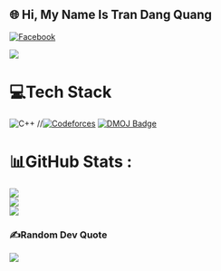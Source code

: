 ## 🌐 Hi, My Name Is Tran Dang Quang 

[![Facebook](https://img.shields.io/badge/Facebook-%231877F2.svg?logo=Facebook&logoColor=white)](https://www.facebook.com/profile.php?id=100090831426844)

<img src="https://visitcount.itsvg.in/api?id=Cody&label=Coder%20from%20Nghe%20An%20&color=0&icon=8&pretty=true" />

# 💻Tech Stack
![C++](https://img.shields.io/badge/c++-%2300599C.svg?style=plastic&logo=c%2B%2B&logoColor=white) 
//[![Codeforces](http://mosesxu.ca/judge-badge/codeforces/quangdepzai)](https://codeforces.com/profile/quangdepzai)
[![DMOJ Badge](http://mosesxu.ca/judge-badge/dmoj/plasmatic)](https://www.dmoj.ca/user/Plasmatic)

# 📊GitHub Stats :
![](https://github-readme-stats.vercel.app/api?username=DarkCody&theme=radical&hide_border=false&include_all_commits=false&count_private=false)<br/>
![](https://github-readme-streak-stats.herokuapp.com/?user=DarkCody&theme=radical&hide_border=false)<br/>
![](https://github-readme-stats.vercel.app/api/top-langs/?username=DarkCody&theme=radical&hide_border=false&include_all_commits=false&count_private=false&layout=compact)


### ✍️Random Dev Quote
![](https://quotes-github-readme.vercel.app/api?type=horizontal&theme=radical)

